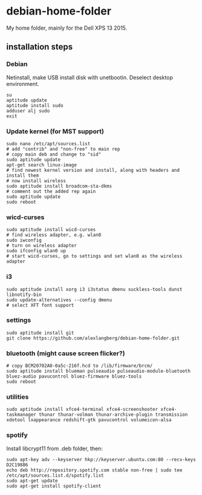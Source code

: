 # debian-home-folder
My home folder, mainly for the Dell XPS 13 2015.

## installation steps

### Debian

Netinstall, make USB install disk with unetbootin. Deselect desktop environment.

	su
	aptitude update
	aptitude install sudo
	adduser alj sudo
	exit

### Update kernel (for MST support)

	sudo nano /etc/apt/sources.list
	# add "contrib" and "non-free" to main rep
	# copy main deb and change to "sid"
	sudo aptitude update
	apt-get search linux-image
	# find newest kernel version and install, along with headers and install them
	# now install wireless
	sudo aptitude install broadcom-sta-dkms
	# comment out the added rep again
	sudo aptitude update
	sudo reboot

### wicd-curses
	sudo aptitude install wicd-curses
	# find wireless adapter, e.g. wlan0
	sudo iwconfig
	# turn on wireless adapter
	sudo ifconfig wlan0 up
	# start wicd-curses, go to settings and set wlan0 as the wireless adapter

### i3

	sudo aptitude install xorg i3 i3status dmenu suckless-tools dunst libnotify-bin
	sudo update-alternatives --config dmenu
	# select XFT font support
	
### settings

	sudo aptitude install git
	git clone https://github.com/alexlangberg/debian-home-folder.git

### bluetooth (might cause screen flicker?)
	
	# copy BCM20702A0-0a5c-216f.hcd to /lib/firmware/brcm/
	sudo aptitude install blueman pulseaudio pulseaudio-module-bluetooth bluez-audio pavucontrol bluez-firmware bluez-tools
	sudo reboot

### utilities
	
	sudo aptitude install xfce4-terminal xfce4-screenshooter xfce4-taskmanager thunar thunar-volman thunar-archive-plugin transmission xdotool lxappearance redshift-gtk pavucontrol volumeicon-alsa

### spotify

Install libcrypt11 from .deb folder, then:

	sudo apt-key adv --keyserver hkp://keyserver.ubuntu.com:80 --recv-keys D2C19886
	echo deb http://repository.spotify.com stable non-free | sudo tee /etc/apt/sources.list.d/spotify.list
	sudo apt-get update
	sudo apt-get install spotify-client
